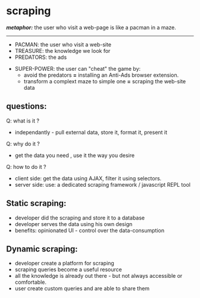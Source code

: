 scraping
====

***metaphor:*** the user who visit a web-page is like a pacman in a maze.

-----
- PACMAN: the user who visit a web-site
- TREASURE: the knowledge we look for
- PREDATORS: the ads
* SUPER-POWER: the user can "cheat" the game by:
  * avoid the predators **=** installing an Anti-Ads browser extension.
  * transform a complext maze to simple one **=** scraping the web-site data
   
questions:
---
Q: what is it ?
- independantly - pull external data, store it, format it, present it

Q: why do it ?
- get the data you need , use it the way you desire

Q: how to do it ?
- client side: get the data using AJAX, filter it using selectors.
- server side: use:  a dedicated scraping framework /  javascript REPL tool

**Static scraping:**
-----
- developer did the scraping and store it to a database
- developer serves the data using his own design
- benefits: opinionated UI - control over the data-consumption

**Dynamic scraping:**
-----
- developer create a platform for scraping
- scraping queries become a useful resource 
- all the knowledge is already out there - but not always accessible or comfortable.
- user create custom queries and are able to share them
